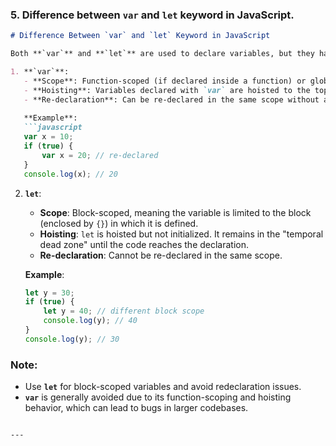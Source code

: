 ### 5. **Difference between `var` and `let` keyword in JavaScript.**

```markdown
# Difference Between `var` and `let` Keyword in JavaScript

Both **`var`** and **`let`** are used to declare variables, but they have key differences in scope, hoisting, and reassignment:

1. **`var`**:
   - **Scope**: Function-scoped (if declared inside a function) or globally scoped (if declared outside a function).
   - **Hoisting**: Variables declared with `var` are hoisted to the top of their scope, but they are initialized with `undefined`.
   - **Re-declaration**: Can be re-declared in the same scope without any errors.
   
   **Example**:
   ```javascript
   var x = 10;
   if (true) {
       var x = 20; // re-declared
   }
   console.log(x); // 20
   ```

2. **`let`**:
   - **Scope**: Block-scoped, meaning the variable is limited to the block (enclosed by `{}`) in which it is defined.
   - **Hoisting**: `let` is hoisted but not initialized. It remains in the "temporal dead zone" until the code reaches the declaration.
   - **Re-declaration**: Cannot be re-declared in the same scope.
   
   **Example**:
   ```javascript
   let y = 30;
   if (true) {
       let y = 40; // different block scope
       console.log(y); // 40
   }
   console.log(y); // 30
   ```

### Note:
- Use **`let`** for block-scoped variables and avoid redeclaration issues.
- **`var`** is generally avoided due to its function-scoping and hoisting behavior, which can lead to bugs in larger codebases.
```

---


